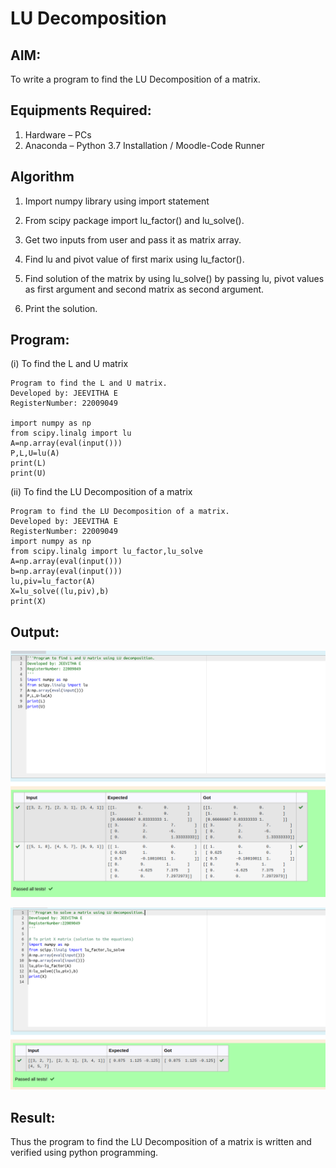 # LU Decomposition 

## AIM:
To write a program to find the LU Decomposition of a matrix.

## Equipments Required:
1. Hardware – PCs
2. Anaconda – Python 3.7 Installation / Moodle-Code Runner

## Algorithm
1. Import numpy library using import statement

2. From scipy package import lu_factor() and lu_solve().

3. Get two inputs from user and pass it as matrix array.

4. Find lu and pivot value of first marix using lu_factor().

5. Find solution of the matrix by using lu_solve() by passing lu, pivot values as first argument and second matrix as second argument.

6. Print the solution.


## Program:
(i) To find the L and U matrix
```
Program to find the L and U matrix.
Developed by: JEEVITHA E
RegisterNumber: 22009049 

import numpy as np
from scipy.linalg import lu
A=np.array(eval(input()))
P,L,U=lu(A)
print(L)
print(U)
```
(ii) To find the LU Decomposition of a matrix
```
Program to find the LU Decomposition of a matrix.
Developed by: JEEVITHA E
RegisterNumber: 22009049
import numpy as np
from scipy.linalg import lu_factor,lu_solve
A=np.array(eval(input()))
b=np.array(eval(input()))
lu,piv=lu_factor(A)
X=lu_solve((lu,piv),b)
print(X)
```

## Output:
![](./lu.png)


![](decomposition.png)


## Result:
Thus the program to find the LU Decomposition of a matrix is written and verified using python programming.

